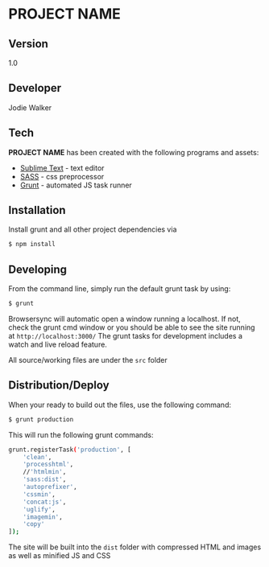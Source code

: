 **PROJECT NAME**
========

Version
----
1.0


Developer
----
Jodie Walker


Tech
-----------

**PROJECT NAME** has been created with the following programs and assets:

* [Sublime Text] - text editor
* [SASS] - css preprocessor
* [Grunt] - automated JS task runner

[Sublime Text]:http://www.sublimetext.com/
[SASS]:http://sass-lang.com/
[Grunt]:http://gruntjs.com/


Installation
--------------

Install grunt and all other project dependencies via 
```sh
$ npm install
```


Developing
--------------

From the command line, simply run the default grunt task by using:
```sh
$ grunt
```
Browsersync will automatic open a window running a localhost. If not, check the grunt cmd window or you should be able to see the site running at `http://localhost:3000/`
The grunt tasks for development includes a watch and live reload feature.

All source/working files are under the `src` folder


Distribution/Deploy
--------------

When your ready to build out the files, use the following command:
```sh 
$ grunt production
```
This will run the following grunt commands:
```sh 
grunt.registerTask('production', [
	'clean',
	'processhtml',
	//'htmlmin',		
	'sass:dist',
	'autoprefixer',
	'cssmin',
	'concat:js',
	'uglify',	
	'imagemin',
	'copy'
]);
```
The site will be built into the `dist` folder with compressed HTML and images as well as minified JS and CSS